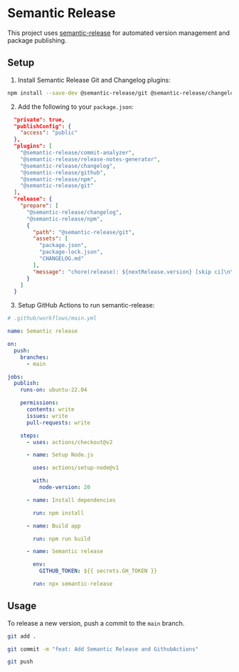 # Semantic Release

This project uses [semantic-release](https://github.com/semantic-release/semantic-release) for automated version management and package publishing.

## Setup

1. Install Semantic Release Git and Changelog plugins:

```bash
npm install --save-dev @semantic-release/git @semantic-release/changelog
```

2. Add the following to your `package.json`:

```json
  "private": true,
  "publishConfig": {
    "access": "public"
  },
  "plugins": [
    "@semantic-release/commit-analyzer",
    "@semantic-release/release-notes-generator",
    "@semantic-release/changelog",
    "@semantic-release/github",
    "@semantic-release/npm",
    "@semantic-release/git"
  ],
  "release": {
    "prepare": [
      "@semantic-release/changelog",
      "@semantic-release/npm",
      {
        "path": "@semantic-release/git",
        "assets": [
          "package.json",
          "package-lock.json",
          "CHANGELOG.md"
        ],
        "message": "chore(release): ${nextRelease.version} [skip ci]\n\n${nextRelease.notes}"
      }
    ]
  }
```

3. Setup GitHub Actions to run semantic-release:

```yaml
# .github/workflows/main.yml
```

```yaml
name: Semantic release

on:
  push:
    branches:
      - main

jobs:
  publish:
    runs-on: ubuntu-22.04

    permissions:
      contents: write
      issues: write
      pull-requests: write

    steps:
      - uses: actions/checkout@v2

      - name: Setup Node.js

        uses: actions/setup-node@v1

        with:
          node-version: 20

      - name: Install dependencies

        run: npm install

      - name: Build app

        run: npm run build

      - name: Semantic release

        env:
          GITHUB_TOKEN: ${{ secrets.GH_TOKEN }}

        run: npx semantic-release
```

## Usage

To release a new version, push a commit to the `main` branch.

```bash
git add .

git commit -m "feat: Add Semantic Release and GithubActions"

git push
```
